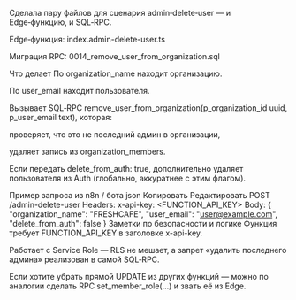 Сделала пару файлов для сценария admin‑delete‑user — и Edge‑функцию, и SQL‑RPC.

Edge‑функция: index.admin-delete-user.ts

Миграция RPC: 0014_remove_user_from_organization.sql

Что делает
По organization_name находит организацию.

По user_email находит пользователя.

Вызывает SQL‑RPC remove_user_from_organization(p_organization_id uuid, p_user_email text), которая:

проверяет, что это не последний админ в организации,

удаляет запись из organization_members.

Если передать delete_from_auth: true, дополнительно удаляет пользователя из Auth (глобально, аккуратнее с этим флагом).

Пример запроса из n8n / бота
json
Копировать
Редактировать
POST /admin-delete-user
Headers: x-api-key: <FUNCTION_API_KEY>
Body: {
  "organization_name": "FRESHCAFE",
  "user_email": "user@example.com",
  "delete_from_auth": false
}
Заметки по безопасности и логике
Функция требует FUNCTION_API_KEY в заголовке x-api-key.

Работает с Service Role — RLS не мешает, а запрет «удалить последнего админа» реализован в самой SQL‑RPC.

Если хотите убрать прямой UPDATE из других функций — можно по аналогии сделать RPC set_member_role(...) и звать её из Edge.

